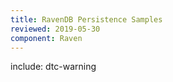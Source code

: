```yaml
---
title: RavenDB Persistence Samples
reviewed: 2019-05-30
component: Raven
---
```


include: dtc-warning
